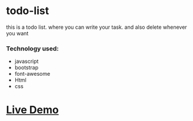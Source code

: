 # todo-list

this is a todo list. where you can write your task. and also delete whenever you want

### Technology used:

- javascript
- bootstrap
- font-awesome
- Html
- css

# [Live Demo](https://faysalshuvo.github.io/todo-list/ "todo-list")
